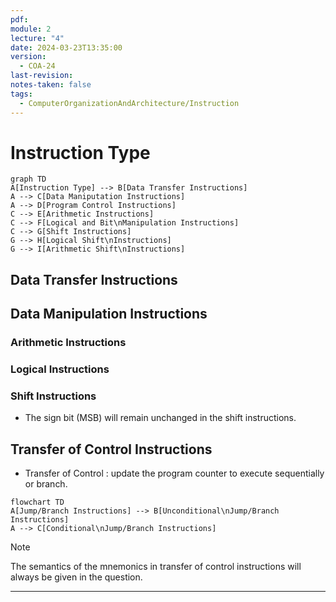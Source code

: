 ```yaml
---
pdf: 
module: 2
lecture: "4"
date: 2024-03-23T13:35:00
version:
  - COA-24
last-revision: 
notes-taken: false
tags:
  - ComputerOrganizationAndArchitecture/Instruction
---
```

# Instruction Type

```merm
graph TD
A[Instruction Type] --> B[Data Transfer Instructions]
A --> C[Data Maniputation Instructions]
A --> D[Program Control Instructions]
C --> E[Arithmetic Instructions]
C --> F[Logical and Bit\nManipulation Instructions]
C --> G[Shift Instructions]
G --> H[Logical Shift\nInstructions]
G --> I[Arithmetic Shift\nInstructions]
```

## Data Transfer Instructions


## Data Manipulation Instructions

### Arithmetic Instructions


### Logical Instructions


### Shift Instructions


- The sign bit (MSB) will remain unchanged in the shift instructions.


## Transfer of Control Instructions

- Transfer of Control : update the program counter to execute sequentially or branch.

```merm
flowchart TD
A[Jump/Branch Instructions] --> B[Unconditional\nJump/Branch Instructions]
A --> C[Conditional\nJump/Branch Instructions]
```


> [!NOTE] 
> The semantics of the mnemonics in transfer of control instructions will always be given in the question.



---